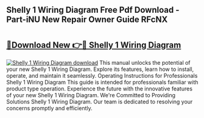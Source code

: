 ## Shelly 1 Wiring Diagram Free Pdf Download - Part-iNU New Repair Owner Guide RFcNX

# <h2><a href="http://dfmuihs.blite.top/?on=Shelly+1+Wiring+Diagram">🔗Download New 👉🔴 Shelly 1 Wiring Diagram</a></h2>

[![Shelly 1 Wiring Diagram download](https://i.imgur.com/lujVjoI.png)](http://dfmuihs.blite.top/?on=Shelly+1+Wiring+Diagram)
This manual unlocks the potential of your new Shelly 1 Wiring Diagram. Explore its features, learn how to install, operate, and maintain it seamlessly. Operating Instructions for Professionals Shelly 1 Wiring Diagram This guide is intended for professionals familiar with product type operation. Experience the future with the innovative features of your new Shelly 1 Wiring Diagram. We're Committed to Providing Solutions Shelly 1 Wiring Diagram. Our team is dedicated to resolving your concerns promptly and efficiently.
